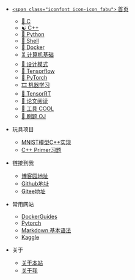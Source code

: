 - [`<span class="iconfont icon-icon_fabu">` 首页](/README.md)
  - [📌 C](README?id=📌-c)
  - [☯ C++](README?id=☯-C++)
  - [🐍 Python](README?id=🐍-python)
  - [🐾 Shell](README?id=🐾-Shell)
  - [🐋 Docker](README?id=🐋-Docker)
  - [⏳ 计算机基础](README?id=⏳-计算机基础)
  - [💭 设计模式](README?id=💭-设计模式)
  - [📨 Tensorflow](README?id=📨-Tensorflow)
  - [🍕 PyTorch](README?id=🍕-PyTorch)
  - [🎞 机器学习](README?id=🎞-机器学习)
  - [🔋 TensorRT](README.md?id=🔋-TensorRT)
  - [🎨 论文阅读](README?id=🎨-论文阅读)
  - [🔨 工具 COOL](README?id=🔨-工具-cool)
  - [🐋 刷题 OJ](README?id=🐋-刷题-oj)

- 玩具项目
  - [MNIST模型C++实现](https://github.com/megleo/cpp_primer)
  - [C++ Primer习题](https://github.com/megleo/cpp_primer)

- 链接到我
  - [博客园地址](https://www.cnblogs.com/stxsm/)
  - [Github地址](https://github.com/megleo)
  - [Gitee地址](https://gitee.com/MLTeachLearn)

- 常用网站
  - [DockerGuides](https://docs.docker.com/get-started/)
  - [Pytorch](https://pytorch.org/tutorials/)
  - [Markdown 基本语法](https://markdown.com.cn/basic-syntax/)
  - [Kaggle](https://www.kaggle.com/competitions)

- 关于
  - [关于本站](about/README.md)
  - [关于我]()